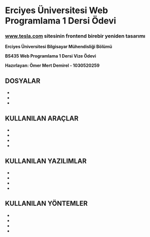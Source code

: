 # Erciyes Üniversitesi Web Programlama 1 Dersi Ödevi

### www.tesla.com sitesinin frontend birebir yeniden tasarımı

**Erciyes Üniversitesi Bilgisayar Mühendisliği Bölümü**

**BS435 Web Programlama 1 Dersi Vize Ödevi**

**Hazırlayan: Ömer Mert Demirel - 1030520259**

## DOSYALAR
-
-
-

## KULLANILAN ARAÇLAR
-
-
-
-

## KULLANILAN YAZILIMLAR
-
-
-
-

## KULLANILAN YÖNTEMLER
-
-
-
-

